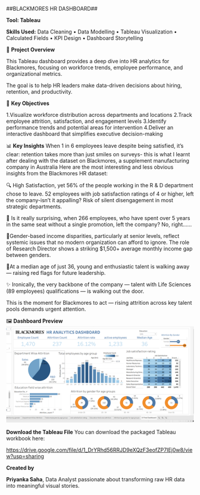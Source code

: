 ##BLACKMORES HR DASHBOARD##

**Tool: Tableau**

**Skills Used:** Data Cleaning • Data Modelling • Tableau Visualization • Calculated Fields • KPI Design • Dashboard Storytelling

📖 **Project Overview**

This Tableau dashboard provides a deep dive into HR analytics for Blackmores, focusing on workforce trends, employee performance, and organizational metrics.

The goal is to help HR leaders make data-driven decisions about hiring, retention, and productivity.

🎯 **Key Objectives**

1.Visualize workforce distribution across departments and locations
2.Track employee attrition, satisfaction, and engagement levels
3.Identify performance trends and potential areas for intervention
4.Deliver an interactive dashboard that simplifies executive decision-making

📊 **Key Insights**
When 1 in 6 employees leave despite being satisfied, it’s clear: retention takes more than just smiles on surveys- this is what I learnt after dealing with the dataset on Blackmores, a supplement manufacturing company in Australia
Here are the most interesting and less obvious insights from the Blackmores HR dataset:

🔍 High Satisfaction, yet 56% of the people working in the R & D department chose to leave. 52 employees with job satisfaction ratings of 4 or higher, left the company-isn’t it appalling? Risk of silent disengagement in most strategic departments.

🧱 Is it really surprising, when 266 employees, who have spent over 5 years in the same seat without a single promotion, left the company? No, right……

💸Gender-based income disparities, particularly at senior levels, reflect systemic issues that no modern organization can afford to ignore. The role of Research Director shows a striking $1,500+ average monthly income gap between genders.

🧊At a median age of just 36, young and enthusiastic talent is walking away — raising red flags for future leadership. 

✨ Ironically, the very backbone of the company — talent with Life Sciences (89 employees) qualifications — is walking out the door.

This is the moment for Blackmores to act — rising attrition across key talent pools demands urgent attention.


🖼️ **Dashboard Preview**
![Blackmore](https://github.com/priyankasaha-bit/Blackmores-Dashboard/blob/main/Blackmores%20Screensht_png.png?raw=true)

**Download the Tableau File**
You can download the packaged Tableau workbook here:

https://drive.google.com/file/d/1_DrYRhd56RRJD9eXQzF3eofZP7IEj0w8/view?usp=sharing

**Created by**

**Priyanka Saha**, Data Analyst passionate about transforming raw HR data into meaningful visual stories.
